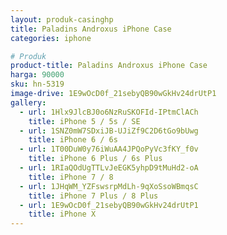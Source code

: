 ```yaml
---
layout: produk-casinghp
title: Paladins Androxus iPhone Case
categories: iphone

# Produk
product-title: Paladins Androxus iPhone Case
harga: 90000
sku: hn-5319
image-drive: 1E9wOcD0f_21sebyQB90wGkHv24drUtP1
gallery:
  - url: 1Hlx9JlcBJ0o6NzRuSKOFId-IPtmClACh
    title: iPhone 5 / 5s / SE
  - url: 1SNZ0mW7SDxiJB-UJiZf9C2D6tGo9bUwg
    title: iPhone 6 / 6s
  - url: 1T00DuW0y76iWuAA4JPQoPyVc3fKY_f0v
    title: iPhone 6 Plus / 6s Plus
  - url: 1RIaQOdUgTTLvJeEGK5yhpD9tMuHd2-oA
    title: iPhone 7 / 8
  - url: 1JHqWM_YZFswsrpMdLh-9qXoSsoWBmqsC
    title: iPhone 7 Plus / 8 Plus
  - url: 1E9wOcD0f_21sebyQB90wGkHv24drUtP1
    title: iPhone X
---
```

